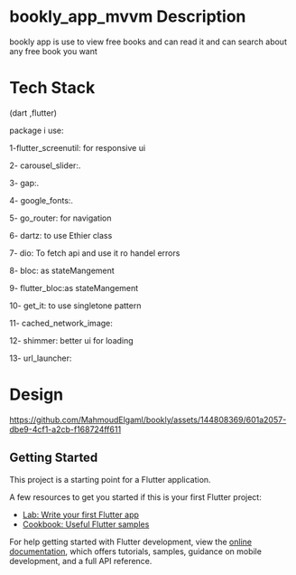# bookly_app_mvvm Description

bookly app is use to view free books and can read it and can search about any free book you want 

# Tech Stack

(dart ,flutter)

package i use:

 1-flutter_screenutil: for responsive ui
 
 2- carousel_slider:.
 
 3- gap:.
 
 4- google_fonts:.
 
 5- go_router: for navigation 
 
 6- dartz: to use Ethier class
 
 7- dio: To fetch api and use it ro handel errors
 
 8- bloc: as stateMangement
 
 9- flutter_bloc:as stateMangement
 
 10- get_it: to use singletone pattern 
 
 11- cached_network_image:
 
 12- shimmer: better ui for loading
 
 13- url_launcher:
 
# Design


https://github.com/MahmoudElgaml/bookly/assets/144808369/601a2057-dbe9-4cf1-a2cb-f168724ff611



## Getting Started

This project is a starting point for a Flutter application.

A few resources to get you started if this is your first Flutter project:

- [Lab: Write your first Flutter app](https://docs.flutter.dev/get-started/codelab)
- [Cookbook: Useful Flutter samples](https://docs.flutter.dev/cookbook)

For help getting started with Flutter development, view the
[online documentation](https://docs.flutter.dev/), which offers tutorials,
samples, guidance on mobile development, and a full API reference.

